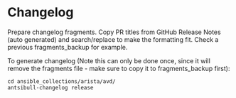# Changelog

Prepare changelog fragments. Copy PR titles from GitHub Release Notes (auto generated) and search/replace to make the formatting fit.
Check a previous fragments_backup for example.

To generate changelog (Note this can only be done once, since it will remove the fragments file - make sure to copy it to fragments_backup first):

```shell
cd ansible_collections/arista/avd/
antsibull-changelog release
```
